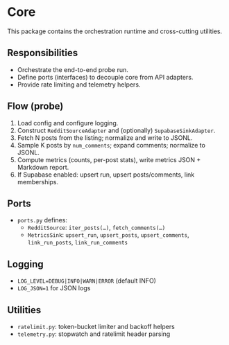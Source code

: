 # Core

This package contains the orchestration runtime and cross-cutting utilities.

## Responsibilities
- Orchestrate the end-to-end probe run.
- Define ports (interfaces) to decouple core from API adapters.
- Provide rate limiting and telemetry helpers.

## Flow (probe)
1) Load config and configure logging.
2) Construct `RedditSourceAdapter` and (optionally) `SupabaseSinkAdapter`.
3) Fetch N posts from the listing; normalize and write to JSONL.
4) Sample K posts by `num_comments`; expand comments; normalize to JSONL.
5) Compute metrics (counts, per-post stats), write metrics JSON + Markdown report.
6) If Supabase enabled: upsert run, upsert posts/comments, link memberships.

## Ports
- `ports.py` defines:
  - `RedditSource`: `iter_posts(…)`, `fetch_comments(…)`
  - `MetricsSink`: `upsert_run`, `upsert_posts`, `upsert_comments`, `link_run_posts`, `link_run_comments`

## Logging
- `LOG_LEVEL=DEBUG|INFO|WARN|ERROR` (default INFO)
- `LOG_JSON=1` for JSON logs

## Utilities
- `ratelimit.py`: token-bucket limiter and backoff helpers
- `telemetry.py`: stopwatch and ratelimit header parsing
